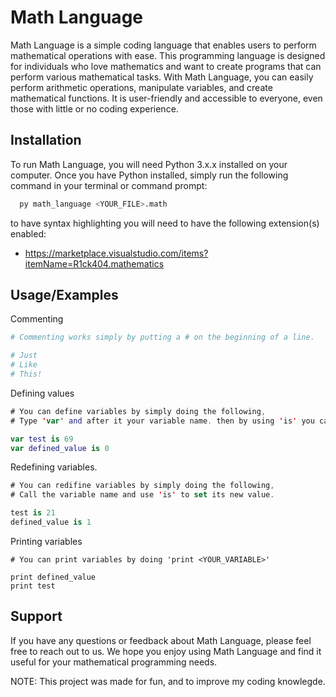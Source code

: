 # Math Language

Math Language is a simple coding language that enables users to perform mathematical operations with ease. This programming language is designed for individuals who love mathematics and want to create programs that can perform various mathematical tasks. With Math Language, you can easily perform arithmetic operations, manipulate variables, and create mathematical functions. It is user-friendly and accessible to everyone, even those with little or no coding experience.

## Installation

To run Math Language, you will need Python 3.x.x installed on your computer. Once you have Python installed, simply run the following command in your terminal or command prompt:

```bash
  py math_language <YOUR_FILE>.math
```

to have syntax highlighting you will need to have the following extension(s) enabled:
 - https://marketplace.visualstudio.com/items?itemName=R1ck404.mathematics
## Usage/Examples

Commenting
```php
# Commenting works simply by putting a # on the beginning of a line.

# Just
# Like
# This!
```

Defining values
```swift
# You can define variables by simply doing the following,
# Type 'var' and after it your variable name. then by using 'is' you can set it's value.

var test is 69
var defined_value is 0
```

Redefining variables.
```swift
# You can redifine variables by simply doing the following,
# Call the variable name and use 'is' to set its new value.

test is 21
defined_value is 1
```

Printing variables
```ANTLR
# You can print variables by doing 'print <YOUR_VARIABLE>'

print defined_value
print test
```
## Support
If you have any questions or feedback about Math Language, please feel free to reach out to us. We hope you enjoy using Math Language and find it useful for your mathematical programming needs.

NOTE:
This project was made for fun, and to improve my coding knowlegde.
